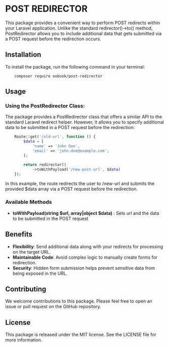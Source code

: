 # POST REDIRECTOR
This package provides a convenient way to perform POST redirects within your Laravel application.  Unlike the standard redirector()->to() method, PostRedirector allows you to include additional data that gets submitted via a POST request before the redirection occurs.

## Installation
To install the package, run the following command in your terminal:

```
    composer require oobook/post-redirector
```

## Usage

### Using the PostRedirector Class:


The package provides a PostRedirector class that offers a similar API to the standard Laravel redirect helper. However, it allows you to specify additional data to be submitted in a POST request before the redirection:

```php
    Route::get('/old-url', function () {
        $data = [
            'name' => 'John Doe',
            'email' => 'john.doe@example.com',
        ];

        return redirector()
            ->toWithPayload('/new-post-url', $data)
    });
```

In this example, the route redirects the user to /new-url and submits the provided $data array via a POST request before the redirection.

### Available Methods
- **toWithPayload(string $url, array|object $data)** : Sets url and the data to be submitted in the POST request

## Benefits

- **Flexibility**: Send additional data along with your redirects for processing on the target URL.
- **Maintainable Code**: Avoid complex logic to manually create forms for redirection.
- **Security**: Hidden form submission helps prevent sensitive data from being exposed in the URL.

## Contributing
We welcome contributions to this package. Please feel free to open an issue or pull request on the GitHub repository.

## License
This package is released under the MIT license. See the LICENSE file for more information.
